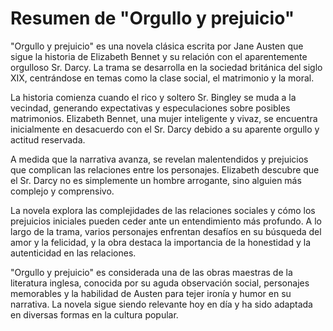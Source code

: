 # Resumen de "Orgullo y prejuicio"

"Orgullo y prejuicio" es una novela clásica escrita por Jane Austen que sigue la historia de Elizabeth Bennet y su relación con el aparentemente orgulloso Sr. Darcy. La trama se desarrolla en la sociedad británica del siglo XIX, centrándose en temas como la clase social, el matrimonio y la moral.

La historia comienza cuando el rico y soltero Sr. Bingley se muda a la vecindad, generando expectativas y especulaciones sobre posibles matrimonios. Elizabeth Bennet, una mujer inteligente y vivaz, se encuentra inicialmente en desacuerdo con el Sr. Darcy debido a su aparente orgullo y actitud reservada.

A medida que la narrativa avanza, se revelan malentendidos y prejuicios que complican las relaciones entre los personajes. Elizabeth descubre que el Sr. Darcy no es simplemente un hombre arrogante, sino alguien más complejo y comprensivo.

La novela explora las complejidades de las relaciones sociales y cómo los prejuicios iniciales pueden ceder ante un entendimiento más profundo. A lo largo de la trama, varios personajes enfrentan desafíos en su búsqueda del amor y la felicidad, y la obra destaca la importancia de la honestidad y la autenticidad en las relaciones.

"Orgullo y prejuicio" es considerada una de las obras maestras de la literatura inglesa, conocida por su aguda observación social, personajes memorables y la habilidad de Austen para tejer ironía y humor en su narrativa. La novela sigue siendo relevante hoy en día y ha sido adaptada en diversas formas en la cultura popular.
